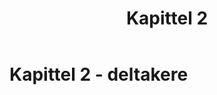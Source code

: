 ﻿---
title: Kapittel 2
parent: Offisielle spilleregler for volleyball
nav_order: 22
---
 
# Kapittel 2 - deltakere

